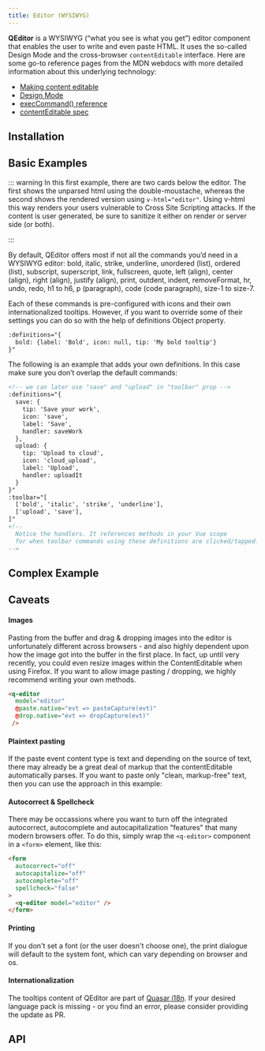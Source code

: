 ```yaml
---
title: Editor (WYSIWYG)
---
```

    
**QEditor** is a WYSIWYG (“what you see is what you get”) editor component that enables the user to write and even paste HTML. It uses the so-called Design Mode and the cross-browser `contentEditable` interface. Here are some go-to reference pages from the MDN webdocs with more detailed information about this underlying technology:

- [Making content editable](https://developer.mozilla.org/en-US/docs/Web/Guide/HTML/Editable_content)
- [Design Mode](https://developer.mozilla.org/en-US/docs/Web/API/Document/designMode)
- [execCommand() reference](https://developer.mozilla.org/en-US/docs/Web/API/document/execCommand)
- [contentEditable spec](https://developer.mozilla.org/en-US/docs/Web/HTML/Global_attributes/contenteditable)

## Installation
<doc-installation components="QEditor" />

## Basic Examples
<doc-example title="Default Editor" file="QEditor/Basic" />

::: warning
In this first example, there are two cards below the editor. The first shows the unparsed html using the double-moustache, whereas the second shows the rendered version using `v-html="editor"`. Using v-html this way renders your users vulnerable to Cross Site Scripting attacks. If the content is user generated, be sure to sanitize it either on render or server side (or both).

::: 

By default, QEditor offers most if not all the commands you’d need in a WYSIWYG editor: bold, italic, strike, underline, unordered (list), ordered (list), subscript, superscript, link, fullscreen, quote, left (align), center (align), right (align), justify (align), print, outdent, indent, removeFormat, hr, undo, redo, h1 to h6, p (paragraph), code (code paragraph), size-1 to size-7.

Each of these commands is pre-configured with icons and their own internationalized tooltips. However, if you want to override some of their settings you can do so with the help of definitions Object property.

```html
:definitions="{
  bold: {label: 'Bold', icon: null, tip: 'My bold tooltip'}
}"
```
<doc-example title="Redefine Bold Command" file="QEditor/NewBold" />


The following is an example that adds your own definitions. In this case make sure you don’t overlap the default commands:

```html
<!-- we can later use "save" and "upload" in "toolbar" prop -->
:definitions="{
  save: {
    tip: 'Save your work',
    icon: 'save',
    label: 'Save',
    handler: saveWork
  },
  upload: {
    tip: 'Upload to cloud',
    icon: 'cloud_upload',
    label: 'Upload',
    handler: uploadIt
  }
}"
:toolbar="[
  ['bold', 'italic', 'strike', 'underline'],
  ['upload', 'save'],
]"
<!--
  Notice the handlers. It references methods in your Vue scope
  for when toolbar commands using these definitions are clicked/tapped.
-->
```
<doc-example title="Add new commands" file="QEditor/NewCommands" />

## Complex Example
<doc-example title="Kitchen Sink" file="QEditor/KitchenSink" />

## Caveats

#### Images
Pasting from the buffer and drag & dropping images into the editor is unfortunately different across browsers - and also highly dependent upon how the image got into the buffer in the first place. In fact, up until very recently, you could even resize images within the ContentEditable when using Firefox. If you want to allow image pasting / dropping, we highly recommend writing your own methods.

```html
<q-editor
  model="editor"
  @paste.native="evt => pasteCapture(evt)"
  @drop.native="evt => dropCapture(evt)"
 />
```

#### Plaintext pasting
If the paste event content type is text and depending on the source of text, there may already be a great deal of markup that the contentEditable automatically parses. If you want to paste only "clean, markup-free" text, then you can use the approach in this example:

#### Autocorrect & Spellcheck
There may be occassions where you want to turn off the integrated autocorrect, autocomplete and autocapitalization "features" that many modern browsers offer. To do this, simply wrap the `<q-editor>` component in a `<form>` element, like this:

```html
<form 
  autocorrect="off"
  autocapitalize="off"
  autocomplete="off"
  spellcheck="false"   
>
  <q-editor model="editor" />
</form>
```

<doc-example title="Paste Event Override" file="QEditor/Pasting" />


#### Printing
If you don't set a font (or the user doesn't choose one), the print dialogue will default to the system font, which can vary depending on browser and os. 

#### Internationalization
The tooltips content of QEditor are part of [Quasar i18n](/options/quasar-language-packs). If your desired language pack is missing - or you find an error, please consider providing the update as PR.

## API
<doc-api file="QEditor" />
